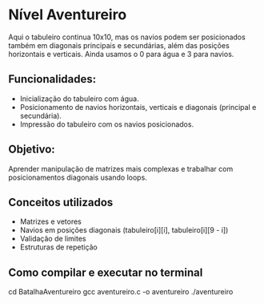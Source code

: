 # Nível Aventureiro

Aqui o tabuleiro continua 10x10, mas os navios podem ser posicionados também em diagonais principais e secundárias, além das posições horizontais e verticais. Ainda usamos o 0 para água e 3 para navios.

## Funcionalidades:

* Inicialização do tabuleiro com água.
* Posicionamento de navios horizontais, verticais e diagonais (principal e secundária).
* Impressão do tabuleiro com os navios posicionados.

## Objetivo:
Aprender manipulação de matrizes mais complexas e trabalhar com posicionamentos diagonais usando loops.

## Conceitos utilizados
- Matrizes e vetores
- Navios em posições diagonais (tabuleiro[i][i], tabuleiro[i][9 - i])
- Validação de limites
- Estruturas de repetição

## Como compilar e executar no terminal

cd BatalhaAventureiro
gcc aventureiro.c -o aventureiro
./aventureiro
